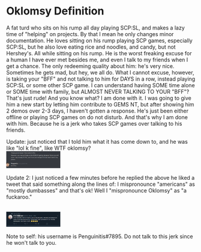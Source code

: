 # Oklomsy Definition
A fat turd who sits on his rump all day playing SCP:SL, and makes a lazy time of "helping" on projects. By that I mean he only changes minor documentation. He loves sitting on his rump playing SCP games, especially SCP:SL, but he also love eating rice and noodles, and candy, but not Hershey's. All while sitting on his rump. He is the worst freaking excuse for a human I have ever met besides me, and even I talk to my friends when I get a chance. The only redeeming quality about him: he's very nice. Sometimes he gets mad, but hey, we all do. What I cannot excuse, however, is taking your "BFF" and not talking to him for DAYS in a row, instead playing SCP:SL or some other SCP game. I can understand having SOME time alone or SOME time with family, but ALMOST NEVER TALKING TO YOUR "BFF"? That's just rude! And you know what? I am done with it. I was going to give him a new start by letting him contribute to GEMS NT, but after showing him 2 demos over 2-3 days,  I haven't gotten a response. He's just been either offline or playing SCP games on do not disturb. And that's why I am done with him. Because he is a jerk who takes SCP games over talking to his friends.

Update: just noticed that I told him what it has come down to, and he was like "lol k fine", like WTF oklomsy?
<br><img src="wtfoklomsywhy.PNG" style="width: 15vw;"><br>

Update 2: I just noticed a few minutes before he replied the above he liked a tweet that said something along the lines of: I mispronounce "americans" as "mostly dumbasses" and that's ok! Well I "mispronounce Oklomsy" as "a fuckaroo."

<br><img src="efufbufiefebiu.PNG" style="width: 15vw;"><br>

Note to self: his username is Penguinitis#7895. Do not talk to this jerk since he won't talk to you.
